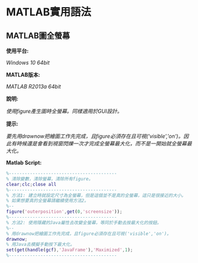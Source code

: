 # MATLAB實用語法
## MATLAB圖全螢幕
**使用平台:**

*Windows 10 64bit*

**MATLAB版本:**

*MATLAB R2013a 64bit*

**說明:**

*使用figure產生圖時全螢幕。同樣適用於GUI設計。*

**提示:**

*要先用drawnow把繪圖工作先完成，且figure必須存在且可視('visible','on')。因此有時候還是會看到視窗閃爍一次才完成全螢幕最大化，而不是一開始就全螢幕最大化。*

**Matlab Script:**
```matlab
%-----------------------------------------
% 清除變數，清除螢幕，清除所有figure。
clear;clc;close all
%-----------------------------------------
% 方法1: 建立時就設定尺寸為全螢幕，但是這個並不是真的全螢幕，這只是很接近的大小。
% 如果想要真的全螢幕請繼續使用方法2。
%--
figure('outerposition',get(0,'screensize'));
%-----------------------------------------
% 方法2: 使用隱藏的Java屬性去改變全螢幕，等同於手動去按最大化的按鈕。
%--
% 用drawnow把繪圖工作先完成，且figure必須存在且可視('visible','on')。
drawnow;
% 用Java去模擬手動按下最大化。
set(get(handle(gcf),'JavaFrame'),'Maximized',1);
%-----------------------------------------
```
